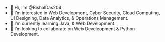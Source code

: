 - 👋 Hi, I’m @BishalDas204
- 👀 I’m interested in Web Development, Cyber Security, Cloud Computing, UI Designing, Data Analytics, & Operations Management.
- 🌱 I’m currently learning Java, & Web Development.
- 💞️ I’m looking to collaborate on Web Develeopment & Python Development.

<!---
BishalDas204/BishalDas204 is a ✨ special ✨ repository because its `README.md` (this file) appears on your GitHub profile.
You can click the Preview link to take a look at your changes.
--->
